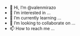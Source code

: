 - 👋 Hi, I’m @valenmirazo
- 👀 I’m interested in ...
- 🌱 I’m currently learning ...
- 💞️ I’m looking to collaborate on ...
- 📫 How to reach me ...

<!---
valenmirazo/valenmirazo is a ✨ special ✨ repository because its `README.md` (this file) appears on your GitHub profile.
You can click the Preview link to take a look at your changes.
--->
